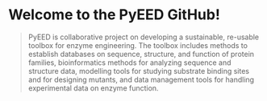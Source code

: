 # Welcome to the PyEED GitHub!

> PyEED is collaborative project on developing a sustainable, re-usable toolbox for enzyme engineering. The toolbox includes methods to establish databases on sequence, structure, and function of protein families, bioinformatics methods for analyzing sequence and structure data, modelling tools for studying substrate binding sites and for designing mutants, and data management tools for handling experimental data on enzyme function.
